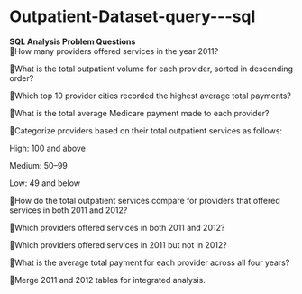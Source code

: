 # Outpatient-Dataset-query---sql  

**SQL Analysis Problem Questions**  
🔹How many providers offered services in the year 2011?  

🔹What is the total outpatient volume for each provider, sorted in descending order?  

🔹Which top 10 provider cities recorded the highest average total payments?  

🔹What is the total average Medicare payment made to each provider?  

🔹Categorize providers based on their total outpatient services as follows:  
   
  High: 100 and above  
  
  Medium: 50–99  
  
  Low: 49 and below  
  
🔹How do the total outpatient services compare for providers that offered services in both 2011 and 2012?  
  
🔹Which providers offered services in both 2011 and 2012?  
    
🔹Which providers offered services in 2011 but not in 2012?  
  
🔹What is the average total payment for each provider across all four years?  
  
🔹Merge 2011 and 2012 tables for integrated analysis.  








